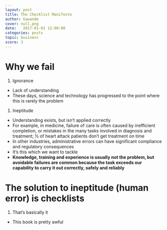 ```yaml
---
layout: post
title: The Checklist Manifesto
author: Gawande
cover: null.png
date:   2017-01-01 12:00:00
categories: posts
topic: business
score: 3
---
```


# Why we fail

1.  Ignorance
-   Lack of understanding
-   These days, science and technology has progressed to the point where
    this is rarely the problem

1.  Ineptitude
-   Understanding exists, but isn’t applied correctly
-   For example, in medicine, failure of care is often caused by
    inefficient completion, or mistakes in the many tasks involved in
    diagnosis and treatment; ½ of heart attack patients don’t get
    treatment on time
-   In other industries, administrative errors can have significant
    compliance and regulatory consequences
-   It’s this which we want to tackle
-   **Knowledge, training and experience is usually not the problem, but
    avoidable failures are common because the task exceeds our
    capability to carry it out correctly, safely and reliably**

# The solution to ineptitude (human error) is checklists

1.  That’s basically it
-   This book is pretty awful